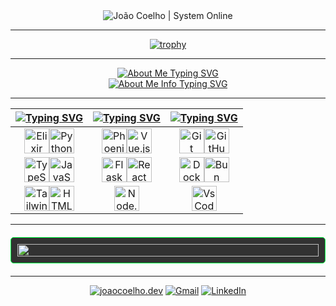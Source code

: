 <div align="center">
  <img src="https://readme-typing-svg.herokuapp.com?font=Fira+Code&size=32&duration=2500&pause=1000&color=00FF41&center=true&vCenter=true&random=false&width=600&height=100&lines=%3C+JO%C3%83O+COELHO+%2F%3E;%3E+SYSTEM+ONLINE" alt="João Coelho | System Online" />
</div>

<hr>

<div align="center">
  
  [![trophy](https://github-profile-trophy.vercel.app/?username=JoaoCoelho2003&theme=matrix&title=-Reviews)](https://github.com/ryo-ma/github-profile-trophy)
  
</div>

<hr>

<div align="center">
  <a href="https://git.io/typing-svg">
    <img src="https://readme-typing-svg.demolab.com?font=Courier+New&size=24&duration=1000&pause=1000&repeat=false&color=00FF41&center=true&vCenter=true&width=600&height=60&lines=About+Me" alt="About Me Typing SVG" />
  </a>
</div>

<div align="center">
  <a href="https://git.io/typing-svg">
    <img src="https://readme-typing-svg.demolab.com?font=Courier+New&size=18&duration=700&pause=100&color=00FF41&center=true&vCenter=true&multiline=true&repeat=false&width=600&height=180&lines=NAME%3A+Jo%C3%A3o+Coelho;STATUS%3A+First-year+Master's+Student+%7C+Software+Engineer;LOCATION%3A+University+of+Minho%2C+Braga%2C+Portugal;FOCUS%3A+Elixir+and+Phoenix+Framework;INTERESTS%3A+AI%2C+Video+Games%2C+Music" alt="About Me Info Typing SVG" />
  </a>
</div>

<hr>


| [![Typing SVG](https://readme-typing-svg.herokuapp.com?font=Fira+Code&size=25&pause=1000&color=00FF2B&center=true&vCenter=true&repeat=false&random=false&width=300&lines=Languages)](https://git.io/typing-svg) | [![Typing SVG](https://readme-typing-svg.herokuapp.com?font=Fira+Code&size=25&pause=1000&color=00FF2B&center=true&vCenter=true&repeat=false&random=false&width=300&lines=Frameworks)](https://git.io/typing-svg) | [![Typing SVG](https://readme-typing-svg.herokuapp.com?font=Fira+Code&size=25&pause=1000&color=00FF2B&center=true&vCenter=true&repeat=false&random=false&width=300&lines=Tools)](https://git.io/typing-svg) |
| ----- | ---- | ---- |
| <div align="center"><img src="https://cdn.jsdelivr.net/gh/devicons/devicon@latest/icons/elixir/elixir-original.svg" title="Elixir" width="40" height="40"/><img src="https://cdn.jsdelivr.net/gh/devicons/devicon/icons/python/python-original.svg" title="Python" width="40" height="40"/></div> | <div align="center"><img src="https://cdn.jsdelivr.net/gh/devicons/devicon/icons/phoenix/phoenix-original.svg" title="Phoenix" width="40" height="40"/><img src="https://cdn.jsdelivr.net/gh/devicons/devicon/icons/vuejs/vuejs-original.svg" title="Vue.js" width="40" height="40"/></div> | <div align="center"><img src="https://cdn.jsdelivr.net/gh/devicons/devicon/icons/git/git-original.svg" title="Git" width="40" height="40"/><img src="https://cdn.jsdelivr.net/gh/devicons/devicon/icons/github/github-original.svg" title="GitHub" width="40" height="40"/></div> |
| <div align="center"><img src="https://cdn.jsdelivr.net/gh/devicons/devicon/icons/typescript/typescript-original.svg" title="TypeScript" width="40" height="40"/><img src="https://cdn.jsdelivr.net/gh/devicons/devicon/icons/javascript/javascript-original.svg" title="JavaScript" width="40" height="40"/></div> | <div align="center"><img src="https://cdn.jsdelivr.net/gh/devicons/devicon/icons/flask/flask-original.svg" title="Flask" width="40" height="40"/><img src="https://cdn.jsdelivr.net/gh/devicons/devicon/icons/react/react-original.svg" title="React" width="40" height="40"/></div> | <div align="center"><img src="https://cdn.jsdelivr.net/gh/devicons/devicon/icons/docker/docker-plain.svg" title="Docker" width="40" height="40"/><img src="https://cdn.jsdelivr.net/gh/devicons/devicon/icons/bun/bun-original.svg" title="Bun" width="40" height="40"/></div> |
| <div align="center"><img src="https://cdn.jsdelivr.net/gh/devicons/devicon@latest/icons/tailwindcss/tailwindcss-original.svg" title="Tailwind" width="40" height="40"/><img src="https://cdn.jsdelivr.net/gh/devicons/devicon/icons/html5/html5-plain.svg" title="HTML5" width="40" height="40"/></div> | <div align="center"><img src="https://cdn.jsdelivr.net/gh/devicons/devicon/icons/nodejs/nodejs-original.svg" title="Node.js" width="40" height="40"/></div> |<div align="center"><img src="https://cdn.jsdelivr.net/gh/devicons/devicon@latest/icons/vscode/vscode-original.svg" title="VsCode" width="40" height="40"/></div>|



<hr>

<div style="display: flex; flex-direction: column; gap: 20px; margin: 20px 0;">
  <div style="border: 1px solid #00FF41; border-radius: 5px; padding: 10px; background-color: rgba(0, 0, 0, 0.8);">
    <img src="https://github-readme-stats.vercel.app/api?username=JoaoCoelho2003&show_icons=true&theme=chartreuse-dark&hide_border=true&bg_color=0D1117&title_color=00FF41&icon_color=00FF41&text_color=00DD3B" style="width: 100%;" />
  </div>
</div>




<hr>

<div align="center">
  
[![joaocoelho.dev](https://img.shields.io/badge/joaocoelho.dev-000000?style=for-the-badge)](https://joaocoelho.dev)
[![Gmail](https://img.shields.io/badge/Email-41454a?style=for-the-badge&logo=maildotru&logoColor=white)](mailto:me@joaocoelho.dev)
[![LinkedIn](https://img.shields.io/badge/LinkedIn-0077B5?style=for-the-badge)](https://www.linkedin.com/in/joaocoelho03)

</div>

